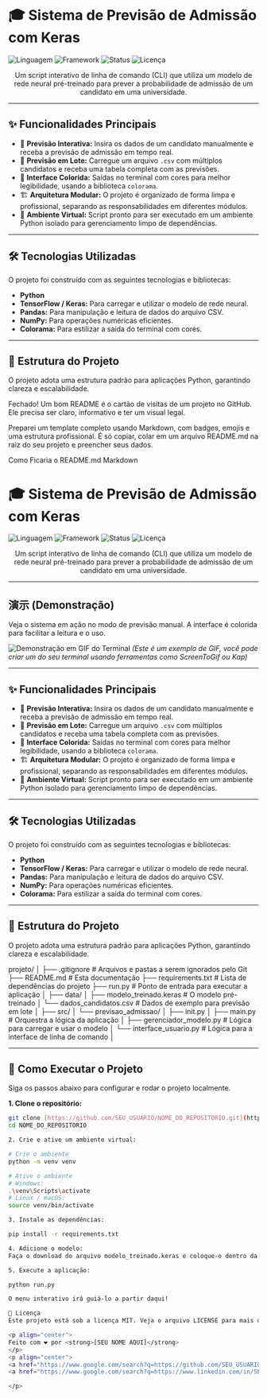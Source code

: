 # 🎓 Sistema de Previsão de Admissão com Keras

![Linguagem](https://img.shields.io/badge/Python-3.10%2B-blue?style=for-the-badge&logo=python)
![Framework](https://img.shields.io/badge/Keras-TensorFlow-red?style=for-the-badge&logo=keras)
![Status](https://img.shields.io/badge/Status-Concluído-green?style=for-the-badge)
![Licença](https://img.shields.io/badge/Licença-MIT-brightgreen?style=for-the-badge)

<p align="center">
  Um script interativo de linha de comando (CLI) que utiliza um modelo de rede neural pré-treinado para prever a probabilidade de admissão de um candidato em uma universidade.
</p>


---

## ✨ Funcionalidades Principais

-   🔮 **Previsão Interativa:** Insira os dados de um candidato manualmente e receba a previsão de admissão em tempo real.
-   📄 **Previsão em Lote:** Carregue um arquivo `.csv` com múltiplos candidatos e receba uma tabela completa com as previsões.
-   🎨 **Interface Colorida:** Saídas no terminal com cores para melhor legibilidade, usando a biblioteca `colorama`.
-   🏗️ **Arquitetura Modular:** O projeto é organizado de forma limpa e profissional, separando as responsabilidades em diferentes módulos.
-   🐍 **Ambiente Virtual:** Script pronto para ser executado em um ambiente Python isolado para gerenciamento limpo de dependências.

---

## 🛠️ Tecnologias Utilizadas

O projeto foi construído com as seguintes tecnologias e bibliotecas:

-   **Python**
-   **TensorFlow / Keras:** Para carregar e utilizar o modelo de rede neural.
-   **Pandas:** Para manipulação e leitura de dados do arquivo CSV.
-   **NumPy:** Para operações numéricas eficientes.
-   **Colorama:** Para estilizar a saída do terminal com cores.

---

## 📂 Estrutura do Projeto

O projeto adota uma estrutura padrão para aplicações Python, garantindo clareza e escalabilidade.

Fechado! Um bom README é o cartão de visitas de um projeto no GitHub. Ele precisa ser claro, informativo e ter um visual legal.

Preparei um template completo usando Markdown, com badges, emojis e uma estrutura profissional. É só copiar, colar em um arquivo README.md na raiz do seu projeto e preencher seus dados.

Como Ficaria o README.md
Markdown

# 🎓 Sistema de Previsão de Admissão com Keras

![Linguagem](https://img.shields.io/badge/Python-3.10%2B-blue?style=for-the-badge&logo=python)
![Framework](https://img.shields.io/badge/Keras-TensorFlow-red?style=for-the-badge&logo=keras)
![Status](https://img.shields.io/badge/Status-Concluído-green?style=for-the-badge)
![Licença](https://img.shields.io/badge/Licença-MIT-brightgreen?style=for-the-badge)

<p align="center">
  Um script interativo de linha de comando (CLI) que utiliza um modelo de rede neural pré-treinado para prever a probabilidade de admissão de um candidato em uma universidade.
</p>

---

## 演示 (Demonstração)

Veja o sistema em ação no modo de previsão manual. A interface é colorida para facilitar a leitura e o uso.

![Demonstração em GIF do Terminal](https://i.imgur.com/vHq8z7p.gif)
*(Este é um exemplo de GIF, você pode criar um do seu terminal usando ferramentas como ScreenToGif ou Kap)*

---

## ✨ Funcionalidades Principais

-   🔮 **Previsão Interativa:** Insira os dados de um candidato manualmente e receba a previsão de admissão em tempo real.
-   📄 **Previsão em Lote:** Carregue um arquivo `.csv` com múltiplos candidatos e receba uma tabela completa com as previsões.
-   🎨 **Interface Colorida:** Saídas no terminal com cores para melhor legibilidade, usando a biblioteca `colorama`.
-   🏗️ **Arquitetura Modular:** O projeto é organizado de forma limpa e profissional, separando as responsabilidades em diferentes módulos.
-   🐍 **Ambiente Virtual:** Script pronto para ser executado em um ambiente Python isolado para gerenciamento limpo de dependências.

---

## 🛠️ Tecnologias Utilizadas

O projeto foi construído com as seguintes tecnologias e bibliotecas:

-   **Python**
-   **TensorFlow / Keras:** Para carregar e utilizar o modelo de rede neural.
-   **Pandas:** Para manipulação e leitura de dados do arquivo CSV.
-   **NumPy:** Para operações numéricas eficientes.
-   **Colorama:** Para estilizar a saída do terminal com cores.

---

## 📂 Estrutura do Projeto

O projeto adota uma estrutura padrão para aplicações Python, garantindo clareza e escalabilidade.

projeto/
│
├── .gitignore          # Arquivos e pastas a serem ignorados pelo Git
├── README.md           # Esta documentação
├── requirements.txt    # Lista de dependências do projeto
├── run.py              # Ponto de entrada para executar a aplicação
│
├── data/
│   ├── modelo_treinado.keras   # O modelo pré-treinado
│   └── dados_candidatos.csv    # Dados de exemplo para previsão em lote
│
├── src/
│   └── previsao_admissao/
│       ├── init.py
│       ├── main.py             # Orquestra a lógica da aplicação
│       ├── gerenciador_modelo.py # Lógica para carregar e usar o modelo
│       └── interface_usuario.py  # Lógica para a interface de linha de comando
│


---

## 🚀 Como Executar o Projeto

Siga os passos abaixo para configurar e rodar o projeto localmente.

**1. Clone o repositório:**
```bash
git clone [https://github.com/SEU_USUARIO/NOME_DO_REPOSITORIO.git](https://github.com/SEU_USUARIO/NOME_DO_REPOSITORIO.git)
cd NOME_DO_REPOSITORIO

2. Crie e ative um ambiente virtual:

# Crie o ambiente
python -m venv venv

# Ative o ambiente
# Windows:
.\venv\Scripts\activate
# Linux / macOS:
source venv/bin/activate

3. Instale as dependências:

pip install -r requirements.txt

4. Adicione o modelo:
Faça o download do arquivo modelo_treinado.keras e coloque-o dentro da pasta data/.

5. Execute a aplicação:

python run.py

O menu interativo irá guiá-lo a partir daqui!

📜 Licença
Este projeto está sob a licença MIT. Veja o arquivo LICENSE para mais detalhes.

<p align="center">
Feito com ❤️ por <strong>[SEU NOME AQUI]</strong>
</p>
<p align="center">
<a href="https://www.google.com/search?q=https://github.com/SEU_USUARIO">GitHub</a> •
<a href="https://www.google.com/search?q=https://www.linkedin.com/in/SEU_LINKEDIN/">LinkedIn</a>

</p>
